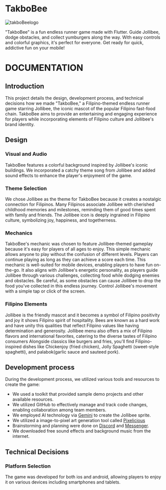 # TakboBee

![takboBeelogo](https://github.com/AllenJalvaro/mad2-midterm-requirement/assets/111575302/c7242114-1bd0-4673-98b2-3a7acc0aca0b)

"TakboBee" is a fun endless runner game made with Flutter. Guide Jollibee, dodge obstacles, and collect yumburgers along the way. With easy controls and colorful graphics, it's perfect for everyone. Get ready for quick, addictive fun on your mobile!


# DOCUMENTATION

## Introduction

This project details the design, development process, and technical decisions how we made "TakboBee," a Filipino-themed endless runner game starring Jollibee, the iconic mascot of the popular Filipino fast-food chain. TakboBee aims to provide an entertaining and engaging experience for players while incorporating elements of Filipino culture and Jollibee's brand identity.


## Design

### Visual and Audio

TakboBee features a colorful background inspired by Jollibee's iconic buildings. We incorporated a catchy theme song from Jollibee and added sound effects to enhance the player's enjoyment of the game.


### Theme Selection

We chose Jollibee as the theme for TakboBee because it creates a nostalgic connection for Filipinos. Many Filipinos associate Jollibee with cherished childhood memories and milestones, reminding them of good times spent with family and friends. The Jollibee icon is deeply ingrained in Filipino culture, symbolizing joy, happiness, and togetherness.


### Mechanics

TakboBee's mechanic was chosen to feature Jollibee-themed gameplay because it's easy for players of all ages to enjoy. This simple mechanic allows anyone to play without the confusion of different levels. Players can continue playing as long as they can achieve a score each time. This mechanic is well-suited for mobile devices, enabling players to have fun on-the-go. It also aligns with Jollibee's energetic personality, as players guide Jollibee through various challenges, collecting food while dodging enemies and obstacles. Be careful, as some obstacles can cause Jollibee to drop the food you've collected in this endless journey. Control Jollibee's movement with a simple tap or click of the screen.


### Filipino Elements

Jollibee is the friendly mascot and it becomes a symbol of Filipino positivity and joy it shows Filipino spirit of hospitality.  Bees are known as a hard work and have unity this qualities that reflect Filipino values like having determination and generosity. Jollibee menu also offers a mix of Filipino flavors and international favorites, catering to the diverse tastes of Filipino consumers Alongside classics like burgers and fries, you'll find Filipino-inspired dishes like Chickenjoy (fried chicken), Jolly Spaghetti (sweet-style spaghetti), and palabok(garlic sauce and sauteed pork).


## Development process

During the development process, we utilized various tools and resources to create the game:

- We used a toolkit that provided sample demo projects and other available resources.
- We utilized GitHub to effectively manage and track code changes, enabling collaboration among team members.
- We employed AI technology via [Gemini](https://gemini.google.com/) to create the Jollibee sprite.
- We utilized a image-to-pixel art generation tool called [Pixelicious](https://www.pixelicious.xyz/)
- Brainstorming and planning were done on [Discord](https://www.discord.com/) and [Messenger](https://www.messenger.com/).
- We downloaded free sound effects and background music from the internet.


## Technical Decisions 

### Platform Selection
The game was developed for both ios and android, allowing players to enjoy it on various devices including smartphones and tablets.
